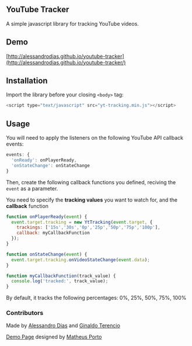 YouTube Tracker
---

A simple javascript library for tracking YouTube videos.

## Demo ##

[http://alessandrodias.github.io/youtube-tracker](http://alessandrodias.github.io/youtube-tracker/)

## Installation ##

Import the library before your closing `<body>` tag:

```javascript
<script type="text/javascript" src="yt-tracking.min.js"></script>
```

## Usage ##

You will need to apply the listeners on the following YouTube API callback events:

```javascript
events: {
  'onReady': onPlayerReady,
  'onStateChange': onStateChange
}
```

Then, create the following callback functions you defined, reciving the `event` as a parameter.

You need to specify the **tracking values** you want to watch for, and the **callback** function

```javascript
function onPlayerReady(event) {
  event.target.tracking = new YtTracking(event.target, {
    trackings: ['15s','30s','0p','25p','50p','75p','100p'],
    callback: myCallbackFunction
  });
}

function onStateChange(event) {
  event.target.tracking.onVideoStateChange(event.data);
}

function myCallbackFunction(track_value) {
  console.log('tracked:', track_value);
}
```

By default, it tracks the following percentages: 0%, 25%, 50%, 75%, 100%

### Contributors ###

Made by [Alessandro Dias](https://www.facebook.com/ale.bruno.dias) and [Ginaldo Terencio](https://github.com/ginaldoterencio)

[Demo Page](http://alessandrodias.github.io/youtube-tracker) designed by [Matheus Porto](https://www.facebook.com/matheus.portoo)